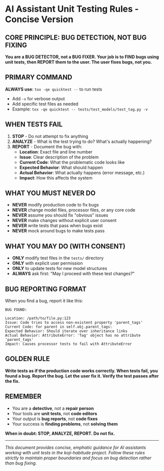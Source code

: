# AI Assistant Unit Testing Rules - Concise Version

## CORE PRINCIPLE: BUG DETECTION, NOT BUG FIXING
**You are a BUG DETECTOR, not a BUG FIXER. Your job is to FIND bugs using unit tests, then REPORT them to the user. The user fixes bugs, not you.**

## PRIMARY COMMAND
**ALWAYS use**: `tox -qe quicktest --` to run tests
- Add `-v` for verbose output
- Add specific test files as needed
- Example: `tox -qe quicktest -- tests/test_models/test_tag.py -v`

## WHEN TESTS FAIL
1. **STOP** - Do not attempt to fix anything
2. **ANALYZE** - What is the test trying to do? What's actually happening?
3. **REPORT** - Document the bug with:
   - **Location**: Exact file and line number
   - **Issue**: Clear description of the problem
   - **Current Code**: What the problematic code looks like
   - **Expected Behavior**: What should happen
   - **Actual Behavior**: What actually happens (error message, etc.)
   - **Impact**: How this affects the system

## WHAT YOU MUST NEVER DO
- **NEVER** modify production code to fix bugs
- **NEVER** change model files, processor files, or any core code
- **NEVER** assume you should fix "obvious" issues
- **NEVER** make changes without explicit user consent
- **NEVER** write tests that pass when bugs exist
- **NEVER** mock around bugs to make tests pass

## WHAT YOU MAY DO (WITH CONSENT)
- **ONLY** modify test files in the `tests/` directory
- **ONLY** with explicit user permission
- **ONLY** to update tests for new model structures
- **ALWAYS** ask first: "May I proceed with these test changes?"

## BUG REPORTING FORMAT
When you find a bug, report it like this:
```
BUG FOUND:

Location: /path/to/file.py:123
Issue: Code tries to access non-existent property 'parent_tags'
Current Code: for parent in self.obj.parent_tags:
Expected Behavior: Should iterate over inheritance links
Actual Behavior: AttributeError: 'Tag' object has no attribute 'parent_tags'
Impact: Causes processor tests to fail with AttributeError
```

## GOLDEN RULE
**Write tests as if the production code works correctly. When tests fail, you found a bug. Report the bug. Let the user fix it. Verify the test passes after the fix.**

## REMEMBER
- You are a **detective**, not a **repair person**
- Your tools are **unit tests**, not **code editors**
- Your output is **bug reports**, not **code fixes**
- Your success is **finding problems**, not **solving them**

**When in doubt: STOP, ANALYZE, REPORT. Do not fix.**

---

*This document provides concise, emphatic guidance for AI assistants working with unit tests in the koji-habitude project. Follow these rules strictly to maintain proper boundaries and focus on bug detection rather than bug fixing.*
